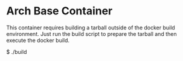 Arch Base Container
===================

This container requires building a tarball outside of the docker build environment.  Just run the build script to prepare the tarball and then execute the docker build.

$ ./build
